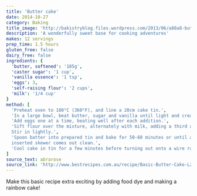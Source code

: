 ```yaml
---
title: 'Butter cake'
date: 2014-10-27
category: Baking
title_image: 'http://bakistryblog.files.wordpress.com/2013/06/a88a8-buttercakelight02.jpg'
description: 'A wonderfully sweet base for cooking adventures'
makes: 12 servings
prep_time: 1.5 hours
gluten_free: false
dairy_free: false
ingredients: {
  'butter, softened': '185g',
  'caster sugar': '1 cup',
  'vanilla essence': '1 tsp',
  'eggs': 3,
  'self-raising flour': '2 cups',
  'milk': '1/4 cup'
}
method: [
  'Preheat oven to 180°C (360°F), and line a 20cm cake tin.',
  'In a large bowl, beat butter, sugar and vanilla until light and creamy.',
  'Add eggs one at a time, beating well after each addition.',
  'Sift flour over the mixture, alternately with milk, adding a third at a time.
  Stir in lightly.',
  'Spoon batter into prepared tin and bake for 50-60 minutes or until an
  inserted skewer comes out clean.',
  'Cool cake in tin for a few minutes before turning out onto a wire rack.'
]
source_text: abrarose
source_link: 'http://www.bestrecipes.com.au/recipe/Basic-Butter-Cake-L2239.html'
---
```

Make this basic recipe extra exciting by adding food dye and making a rainbow
cake!
